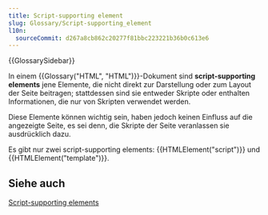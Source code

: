 ```yaml
---
title: Script-supporting element
slug: Glossary/Script-supporting_element
l10n:
  sourceCommit: d267a8cb862c20277f81bbc223221b36b0c613e6
---
```


{{GlossarySidebar}}

In einem {{Glossary("HTML", "HTML")}}-Dokument sind **script-supporting elements** jene Elemente, die nicht direkt zur Darstellung oder zum Layout der Seite beitragen; stattdessen sind sie entweder Skripte oder enthalten Informationen, die nur von Skripten verwendet werden.

Diese Elemente können wichtig sein, haben jedoch keinen Einfluss auf die angezeigte Seite, es sei denn, die Skripte der Seite veranlassen sie ausdrücklich dazu.

Es gibt nur zwei script-supporting elements: {{HTMLElement("script")}} und {{HTMLElement("template")}}.

## Siehe auch

[Script-supporting elements](/de/docs/Web/HTML/Content_categories#script-supporting_elements)
